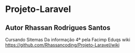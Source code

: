 # Projeto-Laravel 
## Autor Rhassan Rodrigues Santos 
 Cursando Sitemas Da informação 4ª pela
Facimp Eduqs 
wiki https://github.com/Rhassancoding/Projeto-Laravel/wiki
